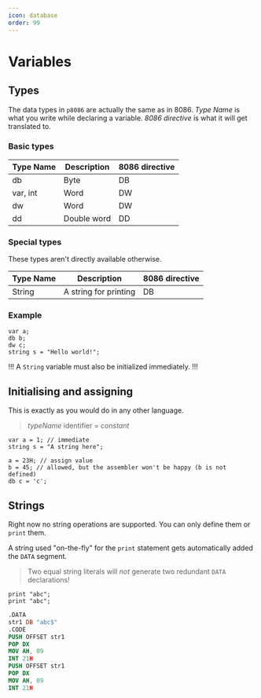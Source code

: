 ```yaml
---
icon: database
order: 99
---
```


# Variables

## Types

The data types in `p8086` are actually the same as in 8086. _Type Name_ is what you write while declaring a variable. _8086 directive_ is what it will get translated to.

### Basic types

| Type Name | Description | 8086 directive |
| --------- | ----------- | -------------- |
| db        | Byte        | DB             |
| var, int  | Word        | DW             |
| dw        | Word        | DW             |
| dd        | Double word | DD             |

### Special types

These types aren't directly available otherwise.

| Type Name | Description           | 8086 directive |
| --------- | --------------------- | -------------- |
| String    | A string for printing | DB             |

### Example

```clike # Types
var a;
db b;
dw c;
string s = "Hello world!";
```

!!!
A `String` variable must also be initialized immediately.
!!!

## Initialising and assigning

This is exactly as you would do in any other language.

> _typeName_ identifier = _constant_

```clike # Initialising
var a = 1; // immediate
string s = "A string here";

a = 23H; // assign value
b = 45; // allowed, but the assembler won't be happy (b is not defined)
db c = 'c';
```

## Strings

Right now no string operations are supported. You can only define them or `print` them.

A string used "on-the-fly" for the `print` statement gets automatically added the `DATA` segment.

> Two equal string literals will _not_ generate two redundant `DATA` declarations!

```clike
print "abc";
print "abc";
```

```nasm Compiled
.DATA
str1 DB "abc$"
.CODE
PUSH OFFSET str1
POP DX
MOV AH, 09
INT 21H
PUSH OFFSET str1
POP DX
MOV AH, 09
INT 21H
```
